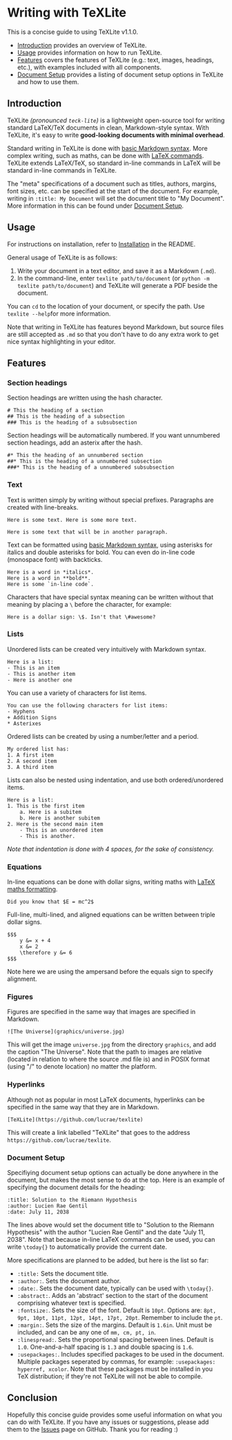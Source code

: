 # Writing with TeXLite

This is a concise guide to using TeXLite v1.1.0.

- [Introduction](#introduction) provides an overview of TeXLite.
- [Usage](#usage) provides information on how to run TeXLite.
- [Features](#features) covers the features of TeXLite (e.g.: text, images, headings, etc.), with examples included with all components.
- [Document Setup](#document-setup) provides a listing of document setup options in TeXLite and how to use them.

## Introduction

TeXLite *(pronounced `teck-lite`)* is a lightweight open-source tool for writing standard LaTeX/TeX documents in clean, Markdown-style syntax. With TeXLite, it's easy to write **good-looking documents with minimal overhead**.

Standard writing in TeXLite is done with [basic Markdown syntax](https://github.com/adam-p/markdown-here/wiki/Markdown-Cheatsheet). More complex writing, such as maths, can be done with [LaTeX commands](https://www.latex-project.org/). TeXLite extends LaTeX/TeX, so standard in-line commands in LaTeX will be standard in-line commands in TeXLite.

The "meta" specifications of a document such as titles, authors, margins, font sizes, etc. can be specified at the start of the document. For example, writing in `:title: My Document` will set the document title to "My Document". More information in this can be found under [Document Setup](#document-setup).

## Usage

For instructions on installation, refer to [Installation](https://github.com/lucrae/texlite/blob/master/README.md#install) in the README.

General usage of TeXLite is as follows:

1. Write your document in a text editor, and save it as a Markdown (`.md`).
2. In the command-line, enter `texlite path/to/document` (or `python -m texlite path/to/document`) and TeXLite will generate a PDF beside the document.

You can `cd` to the location of your document, or specify the path. Use `texlite --help`for more information.

Note that writing in TeXLite has features beyond Markdown, but source files are still accepted as `.md` so that you don't have to do any extra work to get nice syntax highlighting in your editor.

## Features

### Section headings

Section headings are written using the hash character.

```
# This the heading of a section
## This is the heading of a subsection
### This is the heading of a subsubsection
```

Section headings will be automatically numbered. If you want unnumbered section headings, add an asterix after the hash.


```
#* This the heading of an unnumbered section
##* This is the heading of a unnumbered subsection
###* This is the heading of a unnumbered subsubsection
```

### Text

Text is written simply by writing without special prefixes. Paragraphs are created with line-breaks.

```
Here is some text. Here is some more text.

Here is some text that will be in another paragraph.
```

Text can be formatted using [basic Markdown syntax](https://github.com/adam-p/markdown-here/wiki/Markdown-Cheatsheet), using asterisks for italics and double asterisks for bold. You can even do in-line code (monospace font) with backticks.

```
Here is a word in *italics*.
Here is a word in **bold**.
Here is some `in-line code`.
```

Characters that have special syntax meaning can be written without that meaning by placing a `\` before the character, for example:

```
Here is a dollar sign: \$. Isn't that \#awesome?
```

### Lists

Unordered lists can be created very intuitively with Markdown syntax.

```
Here is a list:
- This is an item
- This is another item
- Here is another one
```

You can use a variety of characters for list items.

```
You can use the following characters for list items:
- Hyphens
+ Addition Signs
* Asterixes
```

Ordered lists can be created by using a number/letter and a period.

```
My ordered list has:
1. A first item
2. A second item
3. A third item
```

Lists can also be nested using indentation, and use both ordered/unordered items.

```
Here is a list:
1. This is the first item
	a. Here is a subitem
	b. Here is another subitem
2. Here is the second main item
	- This is an unordered item
	- This is another.
```

*Note that indentation is done with 4 spaces, for the sake of consistency.*

### Equations

In-line equations can be done with dollar signs, writing maths with [LaTeX maths formatting](https://oeis.org/wiki/List_of_LaTeX_mathematical_symbols).

```
Did you know that $E = mc^2$
```

Full-line, multi-lined, and aligned equations can be written between triple dollar signs.

```
$$$
	y &= x + 4
	x &= 2
	\therefore y &= 6
$$$
```

Note here we are using the ampersand before the equals sign to specify alignment.

### Figures

Figures are specified in the same way that images are specified in Markdown.

```
![The Universe](graphics/universe.jpg)
```

This will get the image `universe.jpg` from the directory `graphics`, and add the caption "The Universe". Note that the path to images are relative (located in relation to where the source .md file is) and in POSIX format (using "/" to denote location) no matter the platform.

### Hyperlinks

Although not as popular in most LaTeX documents, hyperlinks can be specified in the same way that they are in Markdown.

```
[TeXLite](https://github.com/lucrae/texlite)
```

This will create a link labelled "TeXLite" that goes to the address `https://github.com/lucrae/texlite`.

### Document Setup

Specifiying document setup options can actually be done anywhere in the document, but makes the most sense to do at the top. Here is an example of specifying the document details for the heading:

```
:title: Solution to the Riemann Hypothesis
:author: Lucien Rae Gentil
:date: July 11, 2038
```

The lines above would set the document title to "Solution to the Riemann Hypothesis" with the author "Lucien Rae Gentil" and the date "July 11, 2038". Note that because in-line LaTeX commands can be used, you can write `\today{}` to automatically provide the current date.

More specifications are planned to be added, but here is the list so far:

- `:title:` Sets the document title.
- `:author:`. Sets the document author.
- `:date:`. Sets the document date, typically can be used with `\today{}`.
- `:abstract:`. Adds an 'abstract' section to the start of the document comprising whatever text is specified.
- `:fontsize:`. Sets the size of the font. Default is `10pt`. Options are: `8pt, 9pt, 10pt, 11pt, 12pt, 14pt, 17pt, 20pt`. Remember to include the `pt`.
- `:margin:`. Sets the size of the margins. Default is `1.6in`. Unit must be included, and can be any one of `mm, cm, pt, in`.
- `:linespread:`. Sets the proportional spacing between lines. Default is `1.0`. One-and-a-half spacing is `1.3` and double spacing is `1.6`.
- `:usepackages:`. Includes specified packages to be used in the document. Multiple packages seperated by commas, for example: `:usepackages: hyperref, xcolor`. Note that these packages must be installed in you TeX distribution; if they're not TeXLite will not be able to compile.

## Conclusion

Hopefully this concise guide provides some useful information on what you can do with TeXLite. If you have any issues or suggestions, please add them to the [Issues](https://github.com/lucrae/texlite/issues) page on GitHub. Thank you for reading :)
